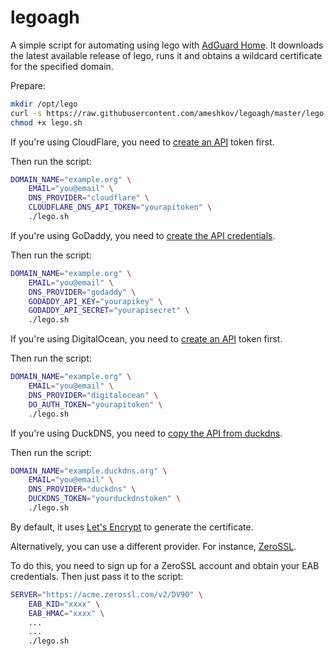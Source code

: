 # legoagh

A simple script for automating using lego with [AdGuard Home](https://github.com/AdguardTeam/AdGuardHome).
It downloads the latest available release of lego, runs it and obtains
a wildcard certificate for the specified domain.

Prepare:

```bash
mkdir /opt/lego
curl -s https://raw.githubusercontent.com/ameshkov/legoagh/master/lego.sh --output lego.sh
chmod +x lego.sh
```

If you're using CloudFlare, you need to [create an API](https://developers.cloudflare.com/api/tokens/create) token first.

Then run the script:

```bash
DOMAIN_NAME="example.org" \
    EMAIL="you@email" \
    DNS_PROVIDER="cloudflare" \
    CLOUDFLARE_DNS_API_TOKEN="yourapitoken" \
    ./lego.sh
```

If you're using GoDaddy, you need to [create the API credentials](https://developer.godaddy.com/keys).

Then run the script:

```bash
DOMAIN_NAME="example.org" \
    EMAIL="you@email" \
    DNS_PROVIDER="godaddy" \
    GODADDY_API_KEY="yourapikey" \
    GODADDY_API_SECRET="yourapisecret" \
    ./lego.sh
```

If you're using DigitalOcean, you need to [create an API](https://cloud.digitalocean.com/account/api/tokens) token first.

Then run the script:

```bash
DOMAIN_NAME="example.org" \
    EMAIL="you@email" \
    DNS_PROVIDER="digitalocean" \
    DO_AUTH_TOKEN="yourapitoken" \
    ./lego.sh
```


If you're using DuckDNS, you need to [copy the API from duckdns](https://www.duckdns.org/).

Then run the script:

```bash
DOMAIN_NAME="example.duckdns.org" \
    EMAIL="you@email" \
    DNS_PROVIDER="duckdns" \
    DUCKDNS_TOKEN="yourduckdnstoken" \
    ./lego.sh
```

By default, it uses [Let's Encrypt](https://letsencrypt.org/) to generate the certificate.

Alternatively, you can use a different provider. For instance, [ZeroSSL](https://zerossl.com/).

To do this, you need to sign up for a ZeroSSL account and obtain your EAB credentials.
Then just pass it to the script:

```bash
SERVER="https://acme.zerossl.com/v2/DV90" \
    EAB_KID="xxxx" \
    EAB_HMAC="xxxx" \
    ...
    ...
    ./lego.sh
```
